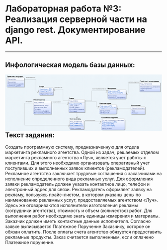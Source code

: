 # Лабораторная работа №3: Реализация серверной части на django rest. Документирование API.

---

## Инфологическая модель базы данных:
<img src="database.PNG"
     alt="Markdown Monster icon"
     style="float: left; margin-right: 10px;" />

## Текст задания:
Создать программную систему, предназначенную для отдела маркетинга рекламного агентства.
Одной из задач, решаемых отделом маркетинга рекламного агентства «Луч», является учет работы с клиентами. Для этого
необходимо организовать оперативный учет поступивших и выполненных заявок клиентов (рекламодателей). Рекламное агентство
заключает трудовые соглашения с заказчиками на исполнение определенного вида рекламных услуг. Для оформления заявки
рекламодатель должен указать контактное лицо, телефон и электронный адрес для связи. Рекламодатель оформляет заявку на
рекламу, пользуясь прайс–листом, в котором указаны цены по наименованию рекламных услуг, предоставляемых агентством
«Луч». Здесь же оговариваются исполнители изготовления рекламы (сотрудники агентства), стоимость и объем (количество)
работ. Для выполнения работ необходимо знать единицы измерения и материалы. Заказчик должен иметь контактные данные
исполнителя. Согласно заявке выписывается Платежное Поручение Заказчику, которое он обязан оплатить. После оплаты счета
агентство обязуется предоставить рекламные продукты. Заказ считается выполненным, если оплачено Платежное поручение.

